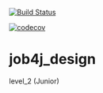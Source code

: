 
[![Build Status](https://travis-ci.org/KirAlex008/job4j_design.svg?branch=master)](https://travis-ci.org/KirAlex008/job4j_design)

[![codecov](https://codecov.io/gh/KirAlex008/job4j_design/branch/master/graph/badge.svg)](https://codecov.io/gh/KirAlex008/job4j_design)

# job4j_design
level_2 (Junior)

